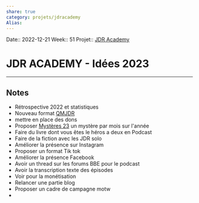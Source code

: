 ```yaml
---
share: true 
category: projets/jdracademy
Alias:
---
```

Date:: 2022-12-21
Week:: 51
Projet:: [JDR Academy](JDR%20Academy.md)


# JDR ACADEMY - Idées 2023


***

## Notes
- Rétrospective 2022 et statistiques
- Nouveau format [QMJDR](QMJDR)
- mettre en place des dons
- Proposer [Mystères 23](Myst%C3%A8res%2023.md) un mystère par mois sur l'année
- Faire du livre dont vous êtes le héros a deux en Podcast
- Faire de la fiction avec les JDR solo
- Améliorer la présence sur Instagram
- Proposer un format Tik tok
- Améliorer la présence Facebook
- Avoir un thread sur les forums BBE pour le podcast 
- Avoir la transcription texte des épisodes
- Voir pour la monétisation 
- Relancer une partie blog 
- Proposer un cadre de campagne motw
- 


